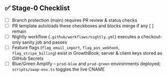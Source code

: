 ## ✅ Stage-0 Checklist
- [ ] Branch protection (main) requires PR review & status checks
- [ ] PR template autoloads these checkboxes and blocks merge if any [ ] remain
- [ ] Nightly workflow (`.github/workflows/nightly.yml`) executes a checkout-only sanity job and passes
- [ ] Feature flags (`flag_email_import`, `flag_pos_webhook`, `flag_stripe_billing`) exist in GrowthBook; server & client keys stored as GitHub Secrets
- [ ] Blue/Green Amplify – `prod-blue` and `prod-green` environments deployed; `scripts/swap-env.ts` toggles the live CNAME
